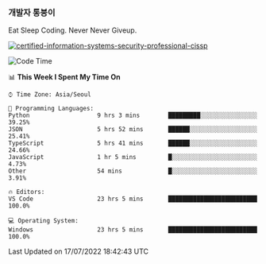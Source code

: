 ### 개발자 통붕이
Eat Sleep Coding.
Never Never Giveup.

[![certified-information-systems-security-professional-cissp](https://user-images.githubusercontent.com/44606727/157613689-acd84ec6-5f8f-4e79-89d9-a8d51f033634.png)](https://www.credly.com/badges/f394a010-85a0-450b-9136-8043af01d71c/public_url)

<!--START_SECTION:waka-->
![Code Time](http://img.shields.io/badge/Code%20Time-0%20secs-blue)

📊 **This Week I Spent My Time On** 

```text
⌚︎ Time Zone: Asia/Seoul

💬 Programming Languages: 
Python                   9 hrs 3 mins        █████████░░░░░░░░░░░░░░░░   39.25% 
JSON                     5 hrs 52 mins       ██████░░░░░░░░░░░░░░░░░░░   25.41% 
TypeScript               5 hrs 41 mins       ██████░░░░░░░░░░░░░░░░░░░   24.66% 
JavaScript               1 hr 5 mins         █░░░░░░░░░░░░░░░░░░░░░░░░   4.73% 
Other                    54 mins             █░░░░░░░░░░░░░░░░░░░░░░░░   3.91%

🔥 Editors: 
VS Code                  23 hrs 5 mins       █████████████████████████   100.0%

💻 Operating System: 
Windows                  23 hrs 5 mins       █████████████████████████   100.0%

```


 Last Updated on 17/07/2022 18:42:43 UTC
<!--END_SECTION:waka-->
